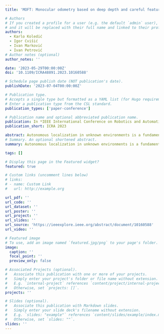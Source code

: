 ```yaml
---
title: 'MOFT: Monocular odometry based on deep depth and careful feature selection and tracking'

# Authors
# If you created a profile for a user (e.g. the default `admin` user), write the username (folder name) here
# and it will be replaced with their full name and linked to their profile.
authors:
  - Karlo Koledić
  - Igor Cvišić
  - Ivan Marković
  - Ivan Petrović
# Author notes (optional)
author_notes: ''

date: '2023-05-29T00:00:00Z'
doi: '10.1109/ICRA48891.2023.10160588'

# Schedule page publish date (NOT publication's date).
publishDate: '2023-07-04T00:00:00Z'

# Publication type.
# Accepts a single type but formatted as a YAML list (for Hugo requirements).
# Enter a publication type from the CSL standard.
publication_types: ['paper-conference']

# Publication name and optional abbreviated publication name.
publication: In *IEEE International Conference on Robotics and Automation* (ICRA 2023)
publication_short: ICRA 2023

abstract: Autonomous localization in unknown environments is a fundamental problem in many emerging fields and the monocular visual approach offers many advantages, due to being a rich source of information and avoiding comparatively more complicated setups and multisensor calibration. Deep learning opened new venues for monocular odometry yielding not only end-to-end approaches but also hybrid methods combining the well studied geometry with specific deep components. In this paper we propose a monocular odometry that leverages deep depth within a feature based geometrical framework yielding a lightweight frame-to-frame approach with metrically scaled trajectories and state-of-the-art accuracy. The front-end is based on a multihypothesis matcher with perspective correction coupled with deep depth predictions that enables careful feature selection and tracking; especially of ground plane features that are suitable for translation estimation. The back-end is based on point-to-epipolar line minimization for rotation and unit translation estimation, followed by deep depth aided reprojection error minimization for metrically correct translation estimation. Furthermore, we also present a domain shift adaptation approach that allows for generalization over different camera intrinsic and extrinsic setups. The proposed approach is evaluated on the KITTI and KITTI-360 datasets, showing competitive results and in most cases outperforming other state-of-the-art stereo and monocular methods.
# Summary. An optional shortened abstract.
summary: Autonomous localization in unknown environments is a fundamental problem in many emerging fields and the monocular visual approach offers many advantages, due to being a rich source of information and avoiding comparatively more complicated setups and multisensor calibration. Deep learning opened new venues for monocular odometry yielding not only end-to-end approaches but also hybrid methods combining the well studied geometry with specific deep components. In this paper we propose a monocular odometry that leverages deep depth within a feature based geometrical framework yielding a lightweight frame-to-frame approach with metrically scaled trajectories and state-of-the-art accuracy. The front-end is based on a multihypothesis matcher with perspective correction coupled with deep depth predictions that enables careful feature selection and tracking; especially of ground plane features that are suitable for translation estimation. The back-end is based on point-to-epipolar line minimization for rotation and unit translation estimation, followed by deep depth aided reprojection error minimization for metrically correct translation estimation. Furthermore, we also present a domain shift adaptation approach that allows for generalization over different camera intrinsic and extrinsic setups. The proposed approach is evaluated on the KITTI and KITTI-360 datasets, showing competitive results and in most cases outperforming other state-of-the-art stereo and monocular methods.

tags: []

# Display this page in the Featured widget?
featured: true

# Custom links (uncomment lines below)
# links:
# - name: Custom Link
#   url: http://example.org

url_pdf: ''
url_code: ''
url_dataset: ''
url_poster: ''
url_project: ''
url_slides: ''
url_source: 'https://ieeexplore.ieee.org/abstract/document/10160588'
url_video: ''

# Featured image
# To use, add an image named `featured.jpg/png` to your page's folder.
image:
  caption: ''
  focal_point: ''
  preview_only: false

# Associated Projects (optional).
#   Associate this publication with one or more of your projects.
#   Simply enter your project's folder or file name without extension.
#   E.g. `internal-project` references `content/project/internal-project/index.md`.
#   Otherwise, set `projects: []`.
projects: ''

# Slides (optional).
#   Associate this publication with Markdown slides.
#   Simply enter your slide deck's filename without extension.
#   E.g. `slides: "example"` references `content/slides/example/index.md`.
#   Otherwise, set `slides: ""`.
slides: ''
---
```

